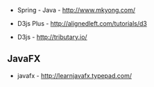 * Spring - Java - http://www.mkyong.com/

* D3js Plus - http://alignedleft.com/tutorials/d3

* D3js - http://tributary.io/


## JavaFX

* javafx - http://learnjavafx.typepad.com/
